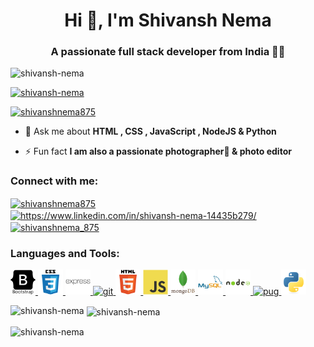 <h1 align="center">Hi 👋, I'm Shivansh Nema</h1>
<h3 align="center">A passionate full stack developer from India 👨‍💻</h3>

<p align="left"> <img src="https://komarev.com/ghpvc/?username=shivansh-nema&label=Profile%20views&color=0e75b6&style=flat" alt="shivansh-nema" /> </p>

<p align="left"> <a href="https://github.com/ryo-ma/github-profile-trophy"><img src="https://github-profile-trophy.vercel.app/?username=shivansh-nema" alt="shivansh-nema" /></a> </p>

<p align="left"> <a href="https://twitter.com/shivanshnema875" target="blank"><img src="https://img.shields.io/twitter/follow/shivanshnema875?logo=twitter&style=for-the-badge" alt="shivanshnema875" /></a> </p>

- 💬 Ask me about **HTML , CSS , JavaScript , NodeJS & Python**

- ⚡ Fun fact **I am also a passionate photographer📸 & photo editor**

<h3 align="left">Connect with me:</h3>
<p align="left">
<a href="https://twitter.com/shivanshnema875" target="blank"><img align="center" src="https://raw.githubusercontent.com/rahuldkjain/github-profile-readme-generator/master/src/images/icons/Social/twitter.svg" alt="shivanshnema875" height="30" width="40" /></a>
<a href="https://linkedin.com/in/https://www.linkedin.com/in/shivansh-nema-14435b279/" target="blank"><img align="center" src="https://raw.githubusercontent.com/rahuldkjain/github-profile-readme-generator/master/src/images/icons/Social/linked-in-alt.svg" alt="https://www.linkedin.com/in/shivansh-nema-14435b279/" height="30" width="40" /></a>
<a href="https://instagram.com/shivanshnema_875" target="blank"><img align="center" src="https://raw.githubusercontent.com/rahuldkjain/github-profile-readme-generator/master/src/images/icons/Social/instagram.svg" alt="shivanshnema_875" height="30" width="40" /></a>
</p>

<h3 align="left">Languages and Tools:</h3>
<p align="left"> <a href="https://getbootstrap.com" target="_blank" rel="noreferrer"> <img src="https://raw.githubusercontent.com/devicons/devicon/master/icons/bootstrap/bootstrap-plain-wordmark.svg" alt="bootstrap" width="40" height="40"/> </a> <a href="https://www.w3schools.com/css/" target="_blank" rel="noreferrer"> <img src="https://raw.githubusercontent.com/devicons/devicon/master/icons/css3/css3-original-wordmark.svg" alt="css3" width="40" height="40"/> </a> <a href="https://expressjs.com" target="_blank" rel="noreferrer"> <img src="https://raw.githubusercontent.com/devicons/devicon/master/icons/express/express-original-wordmark.svg" alt="express" width="40" height="40"/> </a> <a href="https://git-scm.com/" target="_blank" rel="noreferrer"> <img src="https://www.vectorlogo.zone/logos/git-scm/git-scm-icon.svg" alt="git" width="40" height="40"/> </a> <a href="https://www.w3.org/html/" target="_blank" rel="noreferrer"> <img src="https://raw.githubusercontent.com/devicons/devicon/master/icons/html5/html5-original-wordmark.svg" alt="html5" width="40" height="40"/> </a> <a href="https://developer.mozilla.org/en-US/docs/Web/JavaScript" target="_blank" rel="noreferrer"> <img src="https://raw.githubusercontent.com/devicons/devicon/master/icons/javascript/javascript-original.svg" alt="javascript" width="40" height="40"/> </a> <a href="https://www.mongodb.com/" target="_blank" rel="noreferrer"> <img src="https://raw.githubusercontent.com/devicons/devicon/master/icons/mongodb/mongodb-original-wordmark.svg" alt="mongodb" width="40" height="40"/> </a> <a href="https://www.mysql.com/" target="_blank" rel="noreferrer"> <img src="https://raw.githubusercontent.com/devicons/devicon/master/icons/mysql/mysql-original-wordmark.svg" alt="mysql" width="40" height="40"/> </a> <a href="https://nodejs.org" target="_blank" rel="noreferrer"> <img src="https://raw.githubusercontent.com/devicons/devicon/master/icons/nodejs/nodejs-original-wordmark.svg" alt="nodejs" width="40" height="40"/> </a> <a href="https://pugjs.org" target="_blank" rel="noreferrer"> <img src="https://cdn.worldvectorlogo.com/logos/pug.svg" alt="pug" width="40" height="40"/> </a> <a href="https://www.python.org" target="_blank" rel="noreferrer"> <img src="https://raw.githubusercontent.com/devicons/devicon/master/icons/python/python-original.svg" alt="python" width="40" height="40"/> </a> </p>

<p><img align="left" src="https://github-readme-stats.vercel.app/api/top-langs?username=shivansh-nema&show_icons=true&locale=en&layout=compact" alt="shivansh-nema" /></p>

<p>&nbsp;<img align="center" src="https://github-readme-stats.vercel.app/api?username=shivansh-nema&show_icons=true&locale=en" alt="shivansh-nema" /></p>

<p><img align="center" src="https://github-readme-streak-stats.herokuapp.com/?user=shivansh-nema&" alt="shivansh-nema" /></p>
